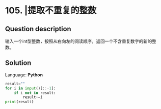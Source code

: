 # 105. |提取不重复的整数

## Question description


输入一个int型整数，按照从右向左的阅读顺序，返回一个不含重复数字的新的整数。


## Solution

Language: **Python**

```Python
result=""
for i in input()[::-1]:
    if i not in result:
        result+=i
print(result)
```


